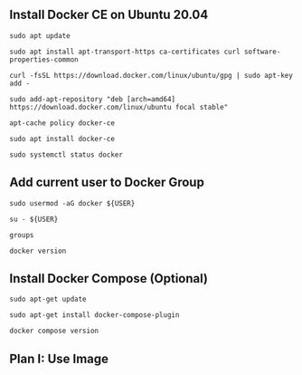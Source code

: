 ## Install Docker CE on Ubuntu 20.04
 
`sudo apt update`

`sudo apt install apt-transport-https ca-certificates curl software-properties-common`

`curl -fsSL https://download.docker.com/linux/ubuntu/gpg | sudo apt-key add -`

`sudo add-apt-repository "deb [arch=amd64] https://download.docker.com/linux/ubuntu focal stable"`

`apt-cache policy docker-ce`

`sudo apt install docker-ce`

`sudo systemctl status docker`

## Add current user to Docker Group
 
`sudo usermod -aG docker ${USER}`

`su - ${USER}`

`groups`

`docker version`

## Install Docker Compose (Optional)
 
`sudo apt-get update`

`sudo apt-get install docker-compose-plugin`

`docker compose version`

## Plan I: Use Image
